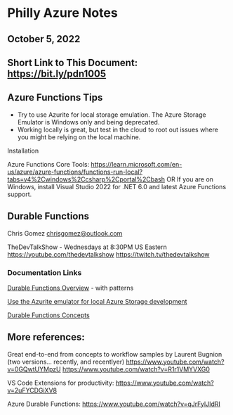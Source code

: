 # Philly Azure Notes
## October 5, 2022

## Short Link to This Document: https://bit.ly/pdn1005

## Azure Functions Tips

- Try to use Azurite for local storage emulation.  The Azure Storage Emulator is Windows only and being deprecated.
- Working locally is great, but test in the cloud to root out issues where you might be relying on the local machine.

Installation

Azure Functions Core Tools: https://learn.microsoft.com/en-us/azure/azure-functions/functions-run-local?tabs=v4%2Cwindows%2Ccsharp%2Cportal%2Cbash
OR
If you are on Windows, install Visual Studio 2022 for .NET 6.0 and latest Azure Functions support.

## Durable Functions

Chris Gomez
chrisgomez@outlook.com

TheDevTalkShow - Wednesdays at 8:30PM US Eastern
https://youtube.com/thedevtalkshow
https://twitch.tv/thedevtalkshow

### Documentation Links

[Durable Functions Overview](https://learn.microsoft.com/en-us/azure/azure-functions/durable/durable-functions-overview?tabs=csharp) - with patterns

[Use the Azurite emulator for local Azure Storage development](https://learn.microsoft.com/en-us/azure/storage/common/storage-use-azurite?tabs=visual-studio)

[Durable Functions Concepts](https://learn.microsoft.com/en-us/azure/azure-functions/durable/durable-functions-types-features-overview)

## More references:

Great end-to-end from concepts to workflow samples by Laurent Bugnion (two versions... recently, and recentlyer)
https://www.youtube.com/watch?v=0GQwtUYMpzU
https://www.youtube.com/watch?v=R1r1VMYVXG0

VS Code Extensions for productivity:  https://www.youtube.com/watch?v=2uFYCDGiXV8

Azure Durable Functions:  https://www.youtube.com/watch?v=qJrFylJIdRI
